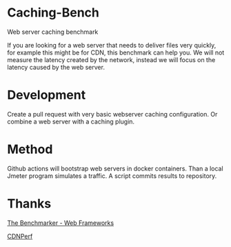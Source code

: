 # Caching-Bench
Web server caching benchmark

If you are looking for a web server that needs to deliver files very quickly, for example this might be for CDN, this benchmark can help you. We will not measure the latency created by the network, instead we will focus on the latency caused by the web server.

# Development

Create a pull request with very basic webserver caching configuration. Or combine a web server with a caching plugin.

# Method

Github actions will bootstrap web servers in docker containers. Than a local Jmeter program simulates a traffic. A script commits results to repository.

# Thanks

[The Benchmarker - Web Frameworks](https://github.com/the-benchmarker/web-frameworks)

[CDNPerf](https://www.cdnperf.com)
